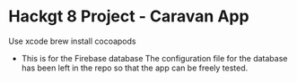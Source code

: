 # Hackgt 8 Project - Caravan App

Use xcode
brew install cocoapods
  - This is for the Firebase database
The configuration file for the database has been left in the repo so that the app can be freely tested.
